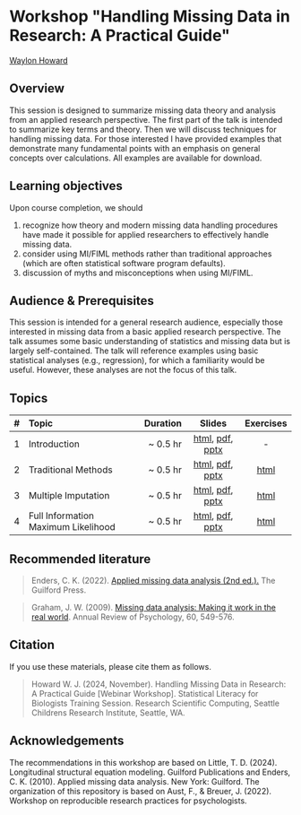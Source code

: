 # Workshop "Handling Missing Data in Research: A Practical Guide"

[Waylon Howard](https://wwwaylon.github.io/)

## Overview

This session is designed to summarize missing data theory and analysis from an applied research perspective. The first part of the talk is intended to summarize key terms and theory. Then we will discuss techniques for handling missing data. For those interested I have provided examples that demonstrate many fundamental points with an emphasis on general concepts over calculations. All examples are available for download.

## Learning objectives

Upon course completion, we should

1. recognize how theory and modern missing data handling procedures have made it possible for applied researchers to effectively handle missing data.
2. consider using MI/FIML methods rather than traditional approaches (which are often statistical software program defaults). 
3. discussion of myths and misconceptions when using MI/FIML. 

## Audience & Prerequisites

This session is intended for a general research audience, especially those interested in missing data from a basic applied research perspective. The talk assumes some basic understanding of statistics and missing data but is largely self-contained. The talk will reference examples using basic statistical analyses (e.g., regression), for which a familiarity would be useful. However, these analyses are not the focus of this talk. 

## Topics 

| # | Topic | Duration | Slides | Exercises |
| -: | :-------------- | ----: | :---: | :--: |
| 1 | Introduction | ~ 0.5 hr | [html](https://github.com/wwwaylon/mi-2024/raw/f5cab53261a5121407b9da44431130b3f16cd58f/slides/1-intro.html), [pdf](https://github.com/wwwaylon/mi-2024/raw/f5cab53261a5121407b9da44431130b3f16cd58f/slides/1-intro.pdf), [pptx](https://github.com/wwwaylon/mi-2024/raw/f5cab53261a5121407b9da44431130b3f16cd58f/slides/1-intro.pptx) | - | 
| 2 | Traditional Methods | ~ 0.5 hr | [html](https://github.com/wwwaylon/mi-2024/raw/73e9d7373e7d50ac058484ad887750af69c6d6c4/slides/2-traditional.html), [pdf](https://github.com/wwwaylon/mi-2024/raw/73e9d7373e7d50ac058484ad887750af69c6d6c4/slides/2-traditional.pdf), [pptx](https://github.com/wwwaylon/mi-2024/raw/73e9d7373e7d50ac058484ad887750af69c6d6c4/slides/2-traditional.pptx) | [html](https://github.com/wwwaylon/mi-2024/raw/1e16eb6324ac9c44125135946a1a77843ebe126e/exercises/2_traditional_questions_solution.html) |
| 3 | Multiple Imputation | ~ 0.5 hr | [html](https://github.com/wwwaylon/mi-2024/raw/73e9d7373e7d50ac058484ad887750af69c6d6c4/slides/3-mi.html), [pdf](https://github.com/wwwaylon/mi-2024/raw/73e9d7373e7d50ac058484ad887750af69c6d6c4/slides/3-mi.pdf), [pptx](https://github.com/wwwaylon/mi-2024/raw/73e9d7373e7d50ac058484ad887750af69c6d6c4/slides/3-mi.pptx) | [html](https://github.com/wwwaylon/mi-2024/raw/1e16eb6324ac9c44125135946a1a77843ebe126e/exercises/3_mi_questions_solution.html) | 
| 4 | Full Information Maximum Likelihood | ~ 0.5 hr | [html](https://github.com/wwwaylon/mi-2024/raw/1e16eb6324ac9c44125135946a1a77843ebe126e/slides/4-fiml.html), [pdf](https://github.com/wwwaylon/mi-2024/raw/1e16eb6324ac9c44125135946a1a77843ebe126e/slides/4-fiml.pdf), [pptx](https://github.com/wwwaylon/mi-2024/raw/1e16eb6324ac9c44125135946a1a77843ebe126e/slides/4-fiml.pptx) | [html](https://github.com/wwwaylon/mi-2024/raw/1e16eb6324ac9c44125135946a1a77843ebe126e/exercises/4_fiml_questions_solution.html) | 

## Recommended literature

> Enders, C. K. (2022). [Applied missing data analysis (2nd ed.).](https://www.appliedmissingdata.com/) The Guilford Press.

> Graham, J. W. (2009). [Missing data analysis: Making it work in the real world](https://imaging.mrc-cbu.cam.ac.uk/statswiki/FAQ/emalgm?action=AttachFile&do=get&target=graham.pdf). Annual Review of Psychology, 60, 549-576.

## Citation

If you use these materials, please cite them as follows.

> Howard W. J. (2024, November). Handling Missing Data in Research: A Practical Guide [Webinar Workshop]. Statistical Literacy for Biologists Training Session. Research Scientific Computing, Seattle Childrens Research Institute, Seattle, WA. 

## Acknowledgements

The recommendations in this workshop are based on Little, T. D. (2024). Longitudinal structural equation modeling. Guilford Publications and Enders, C. K. (2010). Applied missing data analysis. New York: Guilford. The organization of this repository is based on Aust, F., & Breuer, J. (2022). Workshop on reproducible research practices for psychologists. 
